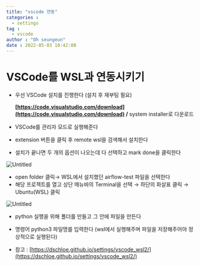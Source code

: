 ```yaml
---
title: "vscode 연동"
categories :
  - settings
tag :
  - vscode
author : "Oh seungeun"
date : 2022-05-03 10:42:00
---
```


# VSCode를 WSL과 연동시키기

- 우선 VSCode 설치를 진행한다 (설치 후 재부팅 필요)
    
    **[https://code.visualstudio.com/download](https://code.visualstudio.com/download) /** system installer로 다운로드
    
- VSCode를 관리자 모드로 실행해준다
- extension 버튼을 클릭 후 remote wsl을 검색해서 설치한다
- 설치가 끝나면 두 개의 옵션이 나오는데 다 선택하고 mark done을 클릭한다

![Untitled](/images/vscode/Untitled.png)

- open folder 클릭→ WSL에서 설치했던 airflow-test 파일을 선택한다
- 해당 프로젝트를 열고 상단 메뉴바의 Terminal을 선택 → 하단의 화살표 클릭 → Ubuntu(WSL) 클릭

![Untitled](/images/vscode/Untitled1.png)

- python 실행을 위해 폴더를 만들고 그 안에 파일을 만든다
- 명령어 python3 파일명를 입력한다 (wsl에서 실행해주며 파일을 저장해주어야 정상적으로 실행된다)

- 참고 : [https://dschloe.github.io/settings/vscode_wsl2/](https://dschloe.github.io/settings/vscode_wsl2/)